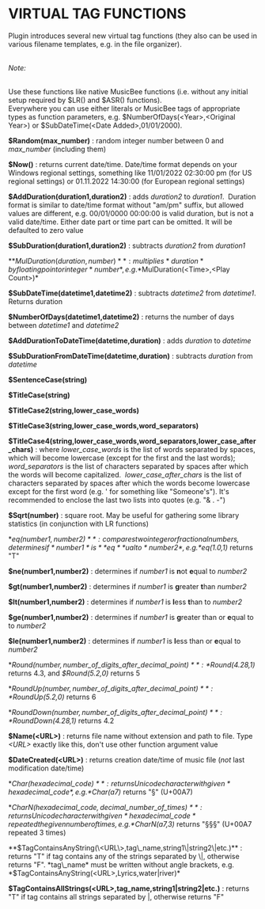 # VIRTUAL TAG FUNCTIONS

Plugin introduces several new virtual tag functions (they also can be used in various filename templates, e.g. in the file organizer).\
&nbsp;

*Note:*

\
Use these functions like native MusicBee functions (i.e. without any initial setup required by $LR() and $ASR() functions). \
Everywhere you can use either literals or MusicBee tags of appropriate types as function parameters, e.g. $NumberOfDays(\<Year\>,\<Original Year\>) or $SubDateTime(\<Date Added\>,01/01/2000).

**$Random(max\_number)** : random integer number between 0 and *max\_number* (including them)

**$Now()** : returns current date/time. Date/time format depends on your Windows regional settings, something like 11/01/2022 02:30:00 pm (for US regional settings) or 01.11.2022 14:30:00 (for European regional settings)

**$AddDuration(duration1,duration2)** : adds *duration2* to *duration1*.&nbsp; Duration format is similar to date/time format without "am/pm" suffix, but allowed values are different, e.g. 00/01/0000 00:00:00 is valid duration, but is not a valid date/time. Either date part or time part can be omitted. It will be defaulted to zero value

**$SubDuration(duration1,duration2)** : subtracts *duration2* from *duration1*

**$MulDuration(duration,number)** : multiplies *duration* by floating point or integer *number*, e.g. *$MulDuration(\<Time\>,\<Play Count\>)*&nbsp;

**$SubDateTime(datetime1,datetime2)** : subtracts *datetime2* from *datetime1*. Returns duration

**$NumberOfDays(datetime1,datetime2)** : returns the number of days between *datetime1* and *datetime2*&nbsp;

**$AddDurationToDateTime(datetime,duration)** : adds *duration* to *datetime*

**$SubDurationFromDateTime(datetime,duration)** : subtracts *duration* from *datetime*

**$SentenceCase(string)**

**$TitleCase(string)**

**$TitleCase2(string,lower\_case\_words)**

**$TitleCase3(string,lower\_case\_words,word\_separators)**

**$TitleCase4(string,lower\_case\_words,word\_separators,lower\_case\_after\_chars)** : where *lower\_case\_words* is the list of words separated by spaces, which will become lowercase (except for the first and the last words); *word\_separators* is the list of characters separated by spaces after which the words will become capitalized.&nbsp; *lower\_case\_after\_chars* is the list of characters separated by spaces after which the words become lowercase except for the first word (e.g. ' for something like "Someone's"). It's recommended to enclose the last two lists into quotes (e.g. "\& . -")

**$Sqrt(number)** : square root. May be useful for gathering some library statistics (in conjunction with LR functions)&nbsp;

**$eq(number1,number2)** : compares two integer or fractional numbers, determines if *number1* is **eq**ual to *number2*, e.g. *$eq(1.0,1)* returns "T"&nbsp;

**$ne(number1,number2)** : determines if *number1* is **n**ot **e**qual to *number2*&nbsp;

**$gt(number1,number2)** : determines if *number1* is **g**reater **t**han *number2*&nbsp;

**$lt(number1,number2)** : determines if *number1* is **l**ess **t**han to *number2*&nbsp;

**$ge(number1,number2)** : determines if *number1* is **g**reater than or **e**qual to to *number2*&nbsp;

**$le(number1,number2)** : determines if *number1* is **l**ess than or **e**qual to *number2*&nbsp;

**$Round(number,number\_of\_digits\_after\_decimal\_point)** : *$Round(4.28,1)* returns 4.3, and *$Round(5.2,0)* returns 5&nbsp;

**$RoundUp(number,number\_of\_digits\_after\_decimal\_point)** : *$RoundUp(5.2,0)* returns 6&nbsp;

**$RoundDown(number,number\_of\_digits\_after\_decimal\_point)** : *$RoundDown(4.28,1)* returns 4.2&nbsp;

**$Name(\<URL\>)** : returns file name without extension and path to file. Type *\<URL\>* exactly like this, don't use other function argument value

**$DateCreated(\<URL\>)** : returns creation date/time of music file (*not* last modification date/time)&nbsp;

**$Char(hexadecimal\_code)** : returns Unicode character with given *hexadecimal\_code*, e.g. *$Char(a7)* returns "§" (U+00A7)&nbsp;

**$CharN(hexadecimal\_code,decimal\_number\_of\_times)** : returns Unicode character with given *hexadecimal\_code* repeated the given number of times, e.g. *$CharN(a7,3)* returns "§§§" (U+00A7 repeated 3 times)&nbsp;

**$TagContainsAnyString(\<URL\>,tag\_name,string1\|string2\|etc.)** : returns "T" if tag contains any of the strings separated by \|, otherwise returns "F". *tag\_name* must be written without angle brackets, e.g. *$TagContainsAnyString(\<URL\>,Lyrics,water\|river)*&nbsp;

**$TagContainsAllStrings(\<URL\>,tag\_name,string1\|string2\|etc.)** : returns "T" if tag contains all strings separated by \|, otherwise returns "F"
